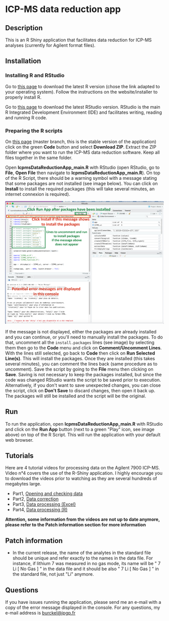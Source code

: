 # ICP-MS data reduction app

## Description

This is an R Shiny application that facilitates data reduction for ICP-MS analyses (currently for Agilent format files).

## Installation

### Installing R and RStudio

Go to [this page](https://cran.rstudio.com/) to download the latest R version (chose the link adapted to your operating system).
Follow the instructions on the website/installer to properly install R.

Go to [this page](https://www.rstudio.com/products/rstudio/download/#download) to download the latest RStudio version. RStudio is the main R Integrated Development Environment (IDE) and  facilitates writing, reading and running R code.


### Preparing the R scripts

On [this page](https://github.com/PierreBu/R_ICPMS_Process/tree/master) (master branch, this is the stable version of the application) click on the green **Code** button and select **Download ZIP**. Extract the ZIP folder where you want to run the ICP-MS data reduction software. Keep all files together in the same folder.

Open **IcpmsDataReductionApp_main.R** with RStudio (open RStudio, go to **File**, **Open File** then navigate to **IcpmsDataReductionApp_main.R**). On top of the R Script, there should be a warning symbol with a message stating that some packages are not installed (see image below). You can click on **Install** to install the required packages (this will take several minutes, an internet connexion is required).


![Rstudio screenshot](https://github.com/PierreBurckel/IcpmsDataReductionApp/blob/master/RStudioCaptureEcran_mod.png)

If the message is not displayed, either the packages are already installed and you can continue, or you'll need to manually install the packages. To do that, uncomment all the `install.packages` lines (see image) by selecting them then go to the **Code** menu and click on **Comment/Uncomment Lines**. With the lines still selected, go back to **Code** then click on **Run Selected Line(s)**. This will install the packages. Once they are installed (this takes several minutes), you can comment the lines back (same procedure as to uncomment). Save the script by going to the **File** menu then clicking on **Save**. Saving is not necessary to keep the packages installed, but since the code was changed RStudio wants the script to be saved prior to execution. Alternatively, if you don't want to save unexpected changes, you can close the script, click on **Don't Save** to discard changes, then open it back up. The packages will still be installed and the script will be the original.

## Run

To run the application, open **IcpmsDataReductionApp_main.R** with RStudio and click on the **Run App** button (next to a green "Play" icon, see image above) on top of the R Script. This will run the application with your default web browser.

## Tutorials

Here are 4 tutorial videos for processing data on the Agilent 7900 ICP-MS. Video n°4 covers the use of the R-Shiny application. I highly encourage you to download the videos prior to watching as they are several hundreds of megabytes large.
- Part1, [Opening and checking data](https://drive.google.com/file/d/1mFeMndzGmAtN5Qt_tsqvyM2BrRVbyo06/view?usp=sharing)
- Part2, [Data correction](https://drive.google.com/file/d/1mOb3AqzBAstOO8Fs1d2B7wsbLvItuS8a/view?usp=sharing)
- Part3, [Data processing (Excel)](https://drive.google.com/file/d/1YT1coEkk1zpPVjIeC4uTmfB8GYZMdzC7/view?usp=sharing)
- Part4, [Data processing (R)](https://drive.google.com/file/d/1-ycANNSknwSEfpGpWF8atFMBAEwdLh2z/view?usp=sharing)

**Attention, some information from the videos are not up to date anymore, please refer to the Patch information section for more information**

## Patch information

- In the current release, the name of the analytes in the standard file should be unique and refer exactly to the names in the data file. For instance, if lithium 7 was measured in no gas mode, its name will be " 7  Li  [ No Gas ] " in the data file and it should be also " 7  Li  [ No Gas ] " in the standard file, not just "Li" anymore.

## Questions

If you have issues running the application, please send me an e-mail with a copy of the error message displayed in the console. For any questions, my e-mail address is burckel@ipgp.fr 
